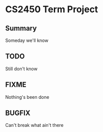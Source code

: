 # CS2450 Term Project
## Summary
Someday we'll know
## TODO
Still don't know
## FIXME
Nothing's been done
## BUGFIX
Can't break what ain't there

